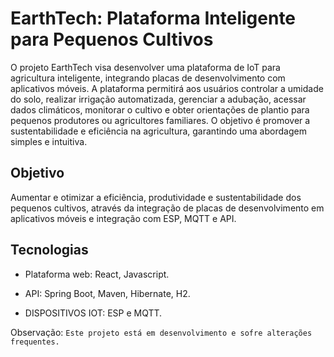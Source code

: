 # EarthTech: Plataforma Inteligente para Pequenos Cultivos

O projeto EarthTech visa desenvolver uma plataforma de IoT para agricultura inteligente, integrando placas de desenvolvimento com aplicativos móveis. A plataforma permitirá aos usuários controlar a umidade do solo, realizar irrigação automatizada, gerenciar a adubação, acessar dados climáticos, monitorar o cultivo e obter orientações de plantio para pequenos produtores ou agricultores familiares. O objetivo é promover a sustentabilidade e eficiência na agricultura, garantindo uma abordagem simples e intuitiva.

## Objetivo 
Aumentar e otimizar a eficiência, produtividade e sustentabilidade dos pequenos cultivos, através da integração de placas de desenvolvimento em aplicativos móveis e integração com ESP, MQTT e API.

## Tecnologias

- Plataforma web: React, Javascript.

- API: Spring Boot, Maven, Hibernate, H2.

- DISPOSITIVOS IOT: ESP e MQTT.

Observação:
`` Este projeto está em desenvolvimento e sofre alterações frequentes. ``


